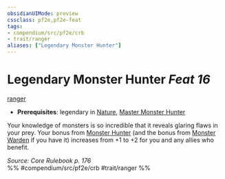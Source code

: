 ```yaml
---
obsidianUIMode: preview
cssclass: pf2e,pf2e-feat
tags:
- compendium/src/pf2e/crb
- trait/ranger
aliases: ["Legendary Monster Hunter"]
---
```

# Legendary Monster Hunter  *Feat 16*  
[ranger](/rules/traits/ranger.md)  

- **Prerequisites**: legendary in [Nature](/compendium/skills.md#Nature), [Master Monster Hunter](/compendium/feats/master-monster-hunter.md)

Your knowledge of monsters is so incredible that it reveals glaring flaws in your prey. Your bonus from [Monster Hunter](/compendium/feats/monster-hunter.md) (and the bonus from [Monster Warden](/compendium/feats/monster-warden.md) if you have it) increases from +1 to +2 for you and any allies who benefit.

*Source: Core Rulebook p. 176*  
%% #compendium/src/pf2e/crb #trait/ranger %%